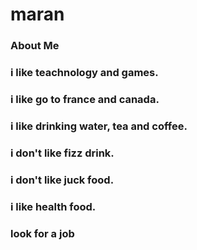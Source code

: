 # maran

### About Me

### i like teachnology and games.

### i like go to france and canada.

### i like drinking water, tea and coffee.

### i don't like fizz drink.

### i don't like juck food.

### i like health food. 

### look for a job 
